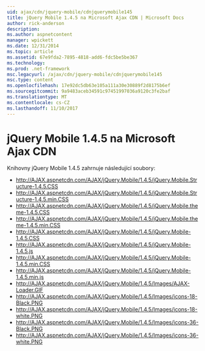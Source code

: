 ```yaml
---
uid: ajax/cdn/jquery-mobile/cdnjquerymobile145
title: jQuery Mobile 1.4.5 na Microsoft Ajax CDN | Microsoft Docs
author: rick-anderson
description: 
ms.author: aspnetcontent
manager: wpickett
ms.date: 12/31/2014
ms.topic: article
ms.assetid: 67e9fda2-7895-4818-add6-fdc5be5be367
ms.technology: 
ms.prod: .net-framework
msc.legacyurl: /ajax/cdn/jquery-mobile/cdnjquerymobile145
msc.type: content
ms.openlocfilehash: 17e92dc5db63e105a111a30e30889f2d8175b6ef
ms.sourcegitcommit: 9a9483aceb34591c97451997036a9120c3fe2baf
ms.translationtype: MT
ms.contentlocale: cs-CZ
ms.lasthandoff: 11/10/2017
---
```

<a name="jquery-mobile-145-on-the-microsoft-ajax-cdn"></a>jQuery Mobile 1.4.5 na Microsoft Ajax CDN
====================
Knihovny jQuery Mobile 1.4.5 zahrnuje následující soubory:

- http://AJAX.aspnetcdn.com/AJAX/jQuery.Mobile/1.4.5/jQuery.Mobile.Structure-1.4.5.CSS
- http://AJAX.aspnetcdn.com/AJAX/jQuery.Mobile/1.4.5/jQuery.Mobile.Structure-1.4.5.min.CSS
- http://AJAX.aspnetcdn.com/AJAX/jQuery.Mobile/1.4.5/jQuery.Mobile.theme-1.4.5.CSS
- http://AJAX.aspnetcdn.com/AJAX/jQuery.Mobile/1.4.5/jQuery.Mobile.theme-1.4.5.min.CSS
- http://AJAX.aspnetcdn.com/AJAX/jQuery.Mobile/1.4.5/jQuery.Mobile-1.4.5.CSS
- http://AJAX.aspnetcdn.com/AJAX/jQuery.Mobile/1.4.5/jQuery.Mobile-1.4.5.js
- http://AJAX.aspnetcdn.com/AJAX/jQuery.Mobile/1.4.5/jQuery.Mobile-1.4.5.min.CSS
- http://AJAX.aspnetcdn.com/AJAX/jQuery.Mobile/1.4.5/jQuery.Mobile-1.4.5.min.js
- http://AJAX.aspnetcdn.com/AJAX/jQuery.Mobile/1.4.5/Images/AJAX-Loader.GIF
- http://AJAX.aspnetcdn.com/AJAX/jQuery.Mobile/1.4.5/Images/icons-18-Black.PNG
- http://AJAX.aspnetcdn.com/AJAX/jQuery.Mobile/1.4.5/Images/icons-18-white.PNG
- http://AJAX.aspnetcdn.com/AJAX/jQuery.Mobile/1.4.5/Images/icons-36-Black.PNG
- http://AJAX.aspnetcdn.com/AJAX/jQuery.Mobile/1.4.5/Images/icons-36-white.PNG
